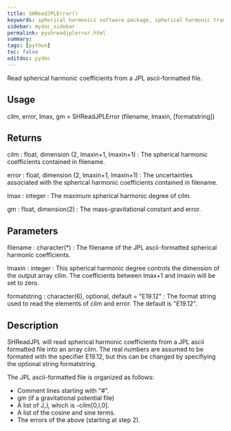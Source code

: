 ```yaml
---
title: SHReadJPLError()
keywords: spherical harmonics software package, spherical harmonic transform, legendre functions, multitaper spectral analysis, Python, gravity, magnetic field
sidebar: mydoc_sidebar
permalink: pyshreadjplerror.html
summary:
tags: [python]
toc: false
editdoc: pydoc
---
```


Read spherical harmonic coefficients from a JPL ascii-formatted file.

## Usage

cilm, error, lmax, gm = SHReadJPLError (filename, lmaxin, [formatstring])

## Returns

cilm : float, dimension (2, lmaxin+1, lmaxin+1)
:   The spherical harmonic coefficients contained in filename.

error : float, dimension (2, lmaxin+1, lmaxin+1)
:   The uncertainties associated with the spherical harmonic coefficients contained in filename.

lmax : integer
:   The maximum spherical harmonic degree of cilm.

gm : float, dimension(2)
:   The mass-gravitational constant and error.

## Parameters

filename : character(*)
:   The filename of the JPL ascii-formatted spherical harmonic coefficients.

lmaxin : integer
:   This spherical harmonic degree controls the dimension of the output array cilm. The coefficients between lmax+1 and lmaxin will be set to zero.

formatstring : character(6), optional, default = "E19.12"
:   The format string used to read the elements of cilm and error. The default is "E19.12".

## Description

SHReadJPL will read spherical harmonic coefficients from a JPL ascii formatted file into an array cilm. The real numbers are assumed to be formated with the specifier E19.12, but this can be changed by specifiying the optional string formatstring.

The JPL ascii-formatted file is organized as follows:

- Comment lines starting with "#".
- gm (if a gravitational potential file)
- A list of J_l, which is -cilm[0,l,0].
- A list of the cosine and sine terms.
- The errors of the above (starting at step 2).
